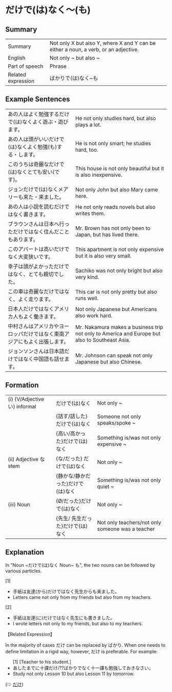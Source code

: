 # だけで(は)なく～(も)

## Summary

<table><tr>   <td>Summary</td>   <td>Not only X but also Y, where X and Y can be either a noun, a verb, or an adjective.</td></tr><tr>   <td>English</td>   <td>Not only ~ but also ~</td></tr><tr>   <td>Part of speech</td>   <td>Phrase</td></tr><tr>   <td>Related expression</td>   <td>ばかりで(は)なく~も</td></tr></table>

## Example Sentences

<table><tr>   <td>あの人はよく勉強するだけで(は)なくよく遊ぶ・遊びます。</td>   <td>He not only studies hard, but also plays a lot.</td></tr><tr>   <td>あの人は頭がいいだけで(は)なくよく勉強(も)する・します。</td>   <td>He is not only smart; he studies hard, too.</td></tr><tr>   <td>このうちは奇麗なだけで(は)なくとても安い(です)。</td>   <td>This house is not only beautiful but it is also inexpensive.</td></tr><tr>   <td>ジョンだけで(は)なくメアリーも来た・来ました。</td>   <td>Not only John but also Mary came here.</td></tr><tr>   <td>あの人は小説を読むだけではなく書きます。</td>   <td>He not only reads novels but also writes them.</td></tr><tr>   <td>ブラウンさんは日本へ行っただけではなく住んだこともあります。</td>   <td>Mr. Brown has not only been to Japan, but has lived there.</td></tr><tr>   <td>このアパートは高いだけでなく大変狭いです。</td>   <td>This apartment is not only expensive but it is also very small.</td></tr><tr>   <td>幸子は頭がよかっただけではなく、とても親切でした。</td>   <td>Sachiko was not only bright but also very kind.</td></tr><tr>   <td>この車は奇麗なだけではなく、よく走ります。</td>   <td>This car is not only pretty but also runs well.</td></tr><tr>   <td>日本人だけではなくアメリカ人もよく働きます。</td>   <td>Not only Japanese but Americans also work hard.&nbsp;</td></tr><tr>   <td>中村さんはアメリカやヨーロッパだけではなく東南アジアにもよく出張します。</td>   <td>Mr. Nakamura makes a business trip not only to America and Europe but also to Southeast Asia.</td></tr><tr>   <td>ジョンソンさんは日本語だけではなく中国語も話せます。</td>   <td>Mr. Johnson can speak not only Japanese but also Chinese.</td></tr></table>

## Formation

<table class="table"><tbody><tr class="tr head"><td class="td"><span class="numbers">(i)</span> <span class="bold">{V/Adjective い} informal</span></td><td class="td"><span class="concept">だけで(は)なく</span></td><td class="td"><span>Not only ~</span></td></tr><tr class="tr"><td class="td"><span class="concept"></span></td><td class="td"><span>{話す/話した}</span><span class="concept">だけで(は)なく</span></td><td class="td"><span>Someone not only speaks/spoke ~</span></td></tr><tr class="tr"><td class="td"><span class="concept"></span></td><td class="td"><span>{高い/高かった}</span><span class="concept">だけで(は)なく</span></td><td class="td"><span>Something is/was not only expensive ~</span></td></tr><tr class="tr head"><td class="td"><span class="numbers">(ii)</span> <span class="bold">Adjective な stem</span></td><td class="td"><span>{な/だった} </span><span class="concept">だけで(は)なく</span></td><td class="td"><span>Not only ~</span></td></tr><tr class="tr"><td class="td"><span class="concept"></span></td><td class="td"><span>{静かな/静かだった}</span><span class="concept">だけで(は)なく</span></td><td class="td"><span>Something is/was not only quiet ~</span></td></tr><tr class="tr head"><td class="td"><span class="numbers">(iii)</span> <span class="bold">Noun</span></td><td class="td"><span>{Ø/だった}</span><span class="concept">だけで(は)なく</span></td><td class="td"><span>Not only ~</span></td></tr><tr class="tr"><td class="td"><span class="concept"></span></td><td class="td"><span>{先生/ 先生だった}</span><span class="concept">だけで(は)なく</span></td><td class="td"><span>Not only teachers/not only someone was a teacher</span></td></tr></tbody></table>

## Explanation

<p>In "Noun ~<span class="cloze">だけで</span>(<span class="cloze">は</span>)<span class="cloze">なく</span> Noun~ <span class="cloze">も</span>", the two nouns can be followed by various particles.</p>  <p>[1]<p>  <ul> <li>手紙は友達(から)<span class="cloze">だけではなく</span>先生からも来ました。</li> <li>Letters came not only from my friends but also from my teachers.</li> </ul>  <p>[2]<p>  <ul> <li>手紙は友達(に)<span class="cloze">だけではなく</span>先生にも書きました。</li> <li>I wrote letters not only to my friends, but also to my teachers.</li> </ul>  <p>【Related Expression】<p>  <p>In the majority of cases <span class="cloze">だけ</span> can be replaced by ばかり. When one needs to define limitation in a rigid way, however, <span class="cloze">だけ</span> is preferable. For example:</p>  <ul>[1] [Teacher to his student.] <div class="divide"></div> <li>あしたまでに十課<span class="cloze">だけ</span>/??ばかり<span class="cloze">でなく</span>十一課も勉強しておきなさい。</li> <li>Study not only Lesson 10 but also Lesson 11 by tomorrow.</li> </ul>  <p>(⇨ <a href="#㊦ だけ">だけ</a>)</p>

